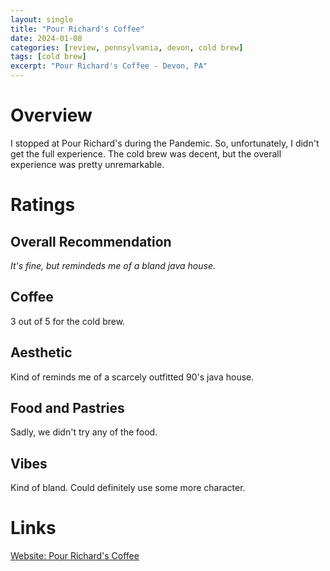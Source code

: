 ```yaml
---
layout: single
title: "Pour Richard's Coffee"
date: 2024-01-08
categories: [review, pennsylvania, devon, cold brew]
tags: [cold brew]
excerpt: "Pour Richard's Coffee - Devon, PA"
---
```


# Overview
I stopped at Pour Richard's during the Pandemic.  So, unfortunately, I didn't get the full experience.  The cold brew was decent, but the overall experience was pretty unremarkable.

# Ratings

## Overall Recommendation

*It's fine, but remindeds me of a bland java house.*

<h2>Coffee  <div class="Stars" style="--rating: 3;" aria-label="Rating of this category is 4 out of 5.">   </div></h2>

3 out of 5 for the cold brew.


<h2>Aesthetic  <div class="Stars" style="--rating: 2;" aria-label="Rating of this category is 2 out of 5.">   </div></h2>

Kind of reminds me of a scarcely outfitted 90's java house.

<h2>Food and Pastries  <div class="Stars" style="--rating: 0;" aria-label="Rating of this category is 0 out of 5.">   </div></h2>

Sadly, we didn't try any of the food.


<h2>Vibes  <div class="Stars" style="--rating: 1;" aria-label="Rating of this category is 2 out of 5.">   </div></h2>

Kind of bland.  Could definitely use some more character.

# Links
[Website: Pour Richard's Coffee](https://pourrichardscoffee.com/)
